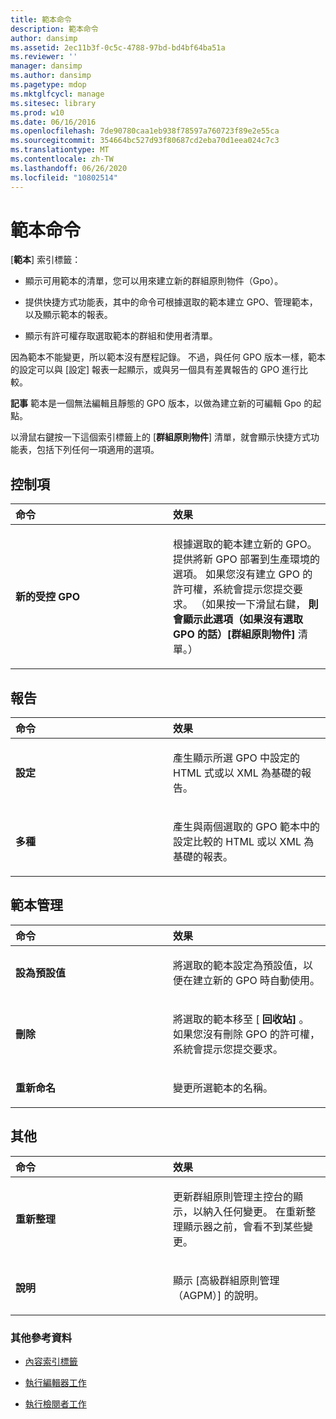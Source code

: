 ```yaml
---
title: 範本命令
description: 範本命令
author: dansimp
ms.assetid: 2ec11b3f-0c5c-4788-97bd-bd4bf64ba51a
ms.reviewer: ''
manager: dansimp
ms.author: dansimp
ms.pagetype: mdop
ms.mktglfcycl: manage
ms.sitesec: library
ms.prod: w10
ms.date: 06/16/2016
ms.openlocfilehash: 7de90780caa1eb938f78597a760723f89e2e55ca
ms.sourcegitcommit: 354664bc527d93f80687cd2eba70d1eea024c7c3
ms.translationtype: MT
ms.contentlocale: zh-TW
ms.lasthandoff: 06/26/2020
ms.locfileid: "10802514"
---
```

# 範本命令


[**範本**] 索引標籤：

-   顯示可用範本的清單，您可以用來建立新的群組原則物件（Gpo）。

-   提供快捷方式功能表，其中的命令可根據選取的範本建立 GPO、管理範本，以及顯示範本的報表。

-   顯示有許可權存取選取範本的群組和使用者清單。

因為範本不能變更，所以範本沒有歷程記錄。 不過，與任何 GPO 版本一樣，範本的設定可以與 [設定] 報表一起顯示，或與另一個具有差異報告的 GPO 進行比較。

**記事** 範本是一個無法編輯且靜態的 GPO 版本，以做為建立新的可編輯 Gpo 的起點。

 

以滑鼠右鍵按一下這個索引標籤上的 [**群組原則物件**] 清單，就會顯示快捷方式功能表，包括下列任何一項適用的選項。

## 控制項


<table>
<colgroup>
<col width="50%" />
<col width="50%" />
</colgroup>
<thead>
<tr class="header">
<th align="left">命令</th>
<th align="left">效果</th>
</tr>
</thead>
<tbody>
<tr class="odd">
<td align="left"><p><strong>新的受控 GPO</strong></p></td>
<td align="left"><p>根據選取的範本建立新的 GPO。 提供將新 GPO 部署到生產環境的選項。 如果您沒有建立 GPO 的許可權，系統會提示您提交要求。 （如果按一下滑鼠右鍵， <strong> 則會顯示此選項（如果沒有選取 GPO 的話）[群組原則物件] </strong> 清單。）</p></td>
</tr>
</tbody>
</table>

 

## 報告


<table>
<colgroup>
<col width="50%" />
<col width="50%" />
</colgroup>
<thead>
<tr class="header">
<th align="left">命令</th>
<th align="left">效果</th>
</tr>
</thead>
<tbody>
<tr class="odd">
<td align="left"><p><strong>設定</strong></p></td>
<td align="left"><p>產生顯示所選 GPO 中設定的 HTML 式或以 XML 為基礎的報告。</p></td>
</tr>
<tr class="even">
<td align="left"><p><strong>多種</strong></p></td>
<td align="left"><p>產生與兩個選取的 GPO 範本中的設定比較的 HTML 或以 XML 為基礎的報表。</p></td>
</tr>
</tbody>
</table>

 

## 範本管理


<table>
<colgroup>
<col width="50%" />
<col width="50%" />
</colgroup>
<thead>
<tr class="header">
<th align="left">命令</th>
<th align="left">效果</th>
</tr>
</thead>
<tbody>
<tr class="odd">
<td align="left"><p><strong>設為預設值</strong></p></td>
<td align="left"><p>將選取的範本設定為預設值，以便在建立新的 GPO 時自動使用。</p></td>
</tr>
<tr class="even">
<td align="left"><p><strong>刪除</strong></p></td>
<td align="left"><p>將選取的範本移至 [ <strong> 回收站] </strong> 。 如果您沒有刪除 GPO 的許可權，系統會提示您提交要求。</p></td>
</tr>
<tr class="odd">
<td align="left"><p><strong>重新命名</strong></p></td>
<td align="left"><p>變更所選範本的名稱。</p></td>
</tr>
</tbody>
</table>

 

## 其他


<table>
<colgroup>
<col width="50%" />
<col width="50%" />
</colgroup>
<thead>
<tr class="header">
<th align="left">命令</th>
<th align="left">效果</th>
</tr>
</thead>
<tbody>
<tr class="odd">
<td align="left"><p><strong>重新整理</strong></p></td>
<td align="left"><p>更新群組原則管理主控台的顯示，以納入任何變更。 在重新整理顯示器之前，會看不到某些變更。</p></td>
</tr>
<tr class="even">
<td align="left"><p><strong>說明</strong></p></td>
<td align="left"><p>顯示 [高級群組原則管理（AGPM）] 的說明。</p></td>
</tr>
</tbody>
</table>

 

### 其他參考資料

-   [內容索引標籤](contents-tab-agpm30ops.md)

-   [執行編輯器工作](performing-editor-tasks-agpm30ops.md)

-   [執行檢閱者工作](performing-reviewer-tasks-agpm30ops.md)

 

 





